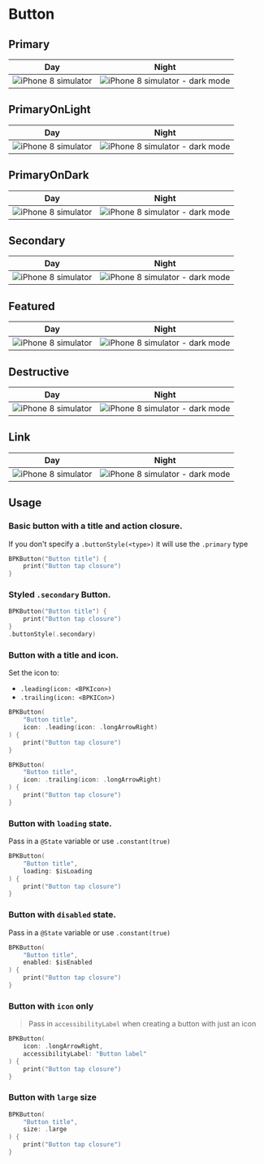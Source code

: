 # Button

## Primary

| Day | Night |
| --- | --- |
| ![iPhone 8 simulator](https://raw.githubusercontent.com/Skyscanner/backpack-ios/main/screenshots/iPhone%208-swiftui_button___primary_lm.png) |![iPhone 8 simulator - dark mode](https://raw.githubusercontent.com/Skyscanner/backpack-ios/main/screenshots/iPhone%208-swiftui_button___primary_dm.png) |

## PrimaryOnLight

| Day | Night |
| --- | --- |
| ![iPhone 8 simulator](https://raw.githubusercontent.com/Skyscanner/backpack-ios/main/screenshots/iPhone%208-swiftui_button___primaryOnLight_lm.png) |![iPhone 8 simulator - dark mode](https://raw.githubusercontent.com/Skyscanner/backpack-ios/main/screenshots/iPhone%208-swiftui_button___primaryOnLight_dm.png) |

## PrimaryOnDark

| Day | Night |
| --- | --- |
| ![iPhone 8 simulator](https://raw.githubusercontent.com/Skyscanner/backpack-ios/main/screenshots/iPhone%208-swiftui_button___primaryOnDark_lm.png) |![iPhone 8 simulator - dark mode](https://raw.githubusercontent.com/Skyscanner/backpack-ios/main/screenshots/iPhone%208-swiftui_button___primaryOnDark_dm.png) |

## Secondary

| Day | Night |
| --- | --- |
| ![iPhone 8 simulator](https://raw.githubusercontent.com/Skyscanner/backpack-ios/main/screenshots/iPhone%208-swiftui_button___secondary_lm.png) |![iPhone 8 simulator - dark mode](https://raw.githubusercontent.com/Skyscanner/backpack-ios/main/screenshots/iPhone%208-swiftui_button___secondary_dm.png) |

## Featured

| Day | Night |
| --- | --- |
| ![iPhone 8 simulator](https://raw.githubusercontent.com/Skyscanner/backpack-ios/main/screenshots/iPhone%208-swiftui_button___featured_lm.png) |![iPhone 8 simulator - dark mode](https://raw.githubusercontent.com/Skyscanner/backpack-ios/main/screenshots/iPhone%208-swiftui_button___featured_dm.png) |


## Destructive

| Day | Night |
| --- | --- |
| ![iPhone 8 simulator](https://raw.githubusercontent.com/Skyscanner/backpack-ios/main/screenshots/iPhone%208-swiftui_button___destructive_lm.png) |![iPhone 8 simulator - dark mode](https://raw.githubusercontent.com/Skyscanner/backpack-ios/main/screenshots/iPhone%208-swiftui_button___destructive_dm.png) |

## Link

| Day | Night |
| --- | --- |
| ![iPhone 8 simulator](https://raw.githubusercontent.com/Skyscanner/backpack-ios/main/screenshots/iPhone%208-swiftui_button___link_lm.png) |![iPhone 8 simulator - dark mode](https://raw.githubusercontent.com/Skyscanner/backpack-ios/main/screenshots/iPhone%208-swiftui_button___link_dm.png) |

## Usage

### Basic button with a title and action closure. 
If you don't specify a `.buttonStyle(<type>)` it will use the `.primary` type

```swift
BPKButton("Button title") {
    print("Button tap closure")
}
```

### Styled `.secondary` Button.

```swift 
BPKButton("Button title") {
    print("Button tap closure")
}
.buttonStyle(.secondary)
```

### Button with a title and icon. 

Set the icon to:
* `.leading(icon: <BPKIcon>)` 
* `.trailing(icon: <BPKICon>)`

```swift
BPKButton(
    "Button title",
    icon: .leading(icon: .longArrowRight)
) {
    print("Button tap closure")
}

BPKButton(
    "Button title",
    icon: .trailing(icon: .longArrowRight)
) {
    print("Button tap closure")
}
```

### Button with `loading` state. 

Pass in a `@State` variable or use `.constant(true)` 

```swift
BPKButton(
    "Button title",
    loading: $isLoading
) {
    print("Button tap closure")
}
```

### Button with `disabled` state. 

Pass in a `@State` variable or use `.constant(true)` 

```swift
BPKButton(
    "Button title",
    enabled: $isEnabled
) {
    print("Button tap closure")
}
```

### Button with `icon` only
> Pass in `accessibilityLabel` when creating a button with just an icon

```swift
BPKButton(
    icon: .longArrowRight,
    accessibilityLabel: "Button label"
) {
    print("Button tap closure")
}
```

### Button with `large` size

```swift
BPKButton(
    "Button title",
    size: .large
) {
    print("Button tap closure")
}
```